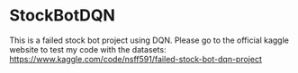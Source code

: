 # StockBotDQN
This is a failed stock bot project using DQN. Please go to the official kaggle website to test my code with the datasets: https://www.kaggle.com/code/nsff591/failed-stock-bot-dqn-project
